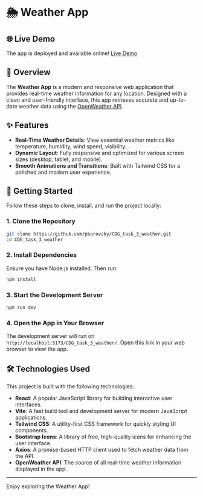 # 🌦️ Weather App 

## 🌐 Live Demo

The app is deployed and available online!
[Live Demo](https://pbarovsky.github.io/CDG_task_3_weather/)

## 🌟 Overview

The **Weather App** is a modern and responsive web application that provides real-time weather information for any location. Designed with a clean and user-friendly interface, this app retrieves accurate and up-to-date weather data using the [OpenWeather API](https://openweathermap.org/current).

## ✨ Features

- **Real-Time Weather Details**: View essential weather metrics like temperature, humidity, wind speed, visibility...
- **Dynamic Layout**: Fully responsive and optimized for various screen sizes (desktop, tablet, and mobile).
- **Smooth Animations and Transitions**: Built with Tailwind CSS for a polished and modern user experience.

## 🚀 Getting Started

Follow these steps to clone, install, and run the project locally:

### 1. Clone the Repository

```bash
git clone https://github.com/pbarovsky/CDG_task_3_weather.git
cd CDG_task_3_weather
```

### 2. Install Dependencies

Ensure you have Node.js installed. Then run:

```bash
npm install
```

### 3. Start the Development Server

```bash
npm run dev
```

### 4. Open the App in Your Browser

The development server will run on `http://localhost:5173/CDG_task_3_weather/`. Open this link in your web browser to view the app.

## 🛠️ Technologies Used

This project is built with the following technologies:

- **React**: A popular JavaScript library for building interactive user interfaces.
- **Vite**: A fast build tool and development server for modern JavaScript applications.
- **Tailwind CSS**: A utility-first CSS framework for quickly styling UI components.
- **Bootstrap Icons**: A library of free, high-quality icons for enhancing the user interface.
- **Axios**: A promise-based HTTP client used to fetch weather data from the API.
- **OpenWeather API**: The source of all real-time weather information displayed in the app.

---

Enjoy exploring the Weather App!